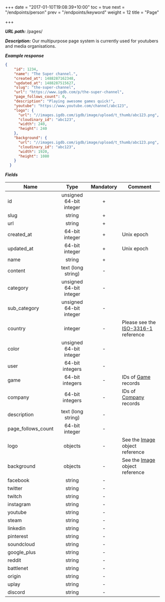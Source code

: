+++
date = "2017-01-10T19:08:39+10:00"
toc = true
next = "/endpoints/person"
prev = "/endpoints/keyword"
weight = 12
title = "Page"

+++

***URL path:*** /pages/

***Description:*** Our multipurpose page system is currently used for youtubers and media organisations.

***Example response***

```json
{
    "id": 1234,
    "name": "The Super channel.",
    "created_at": 1488287162348,
    "updated_at": 1488287515627,
    "slug": "the-super-channel",
    "url": "https://www.igdb.com/p/the-super-channel",
    "page_follows_count": 0,
    "description": "Playing awesome games quick!",
    "youtube": "https://www.youtube.com/channel/abc123",
    "logo": {
      "url": "//images.igdb.com/igdb/image/upload/t_thumb/abc123.png",
      "cloudinary_id": "abc123",
      "width": 240,
      "height": 240
    },
    "background": {
      "url": "//images.igdb.com/igdb/image/upload/t_thumb/abc123.png",
      "cloudinary_id": "abc123",
      "width": 1920,
      "height": 1080
    }
  }
```

***Fields***

| Name                | Type                              | Mandatory | Comment |
| ------------------- |:---------------------------------:|:---------:| ------- |
| id                  | unsigned 64-bit integer           |     +     ||
| slug                | string                            |     +     ||
| url                 | string                            |     +     ||
| created_at          | 64-bit integer                    |     +     | Unix epoch |
| updated_at          | 64-bit integer                    |     +     | Unix epoch |
| name                | string                            |     +     ||
| content             | text (long string)                |     -     ||
| category            | unsigned 64-bit integer           |     -     ||
| sub_category        | unsigned 64-bit integer           |     -     ||
| country             | integer                           |     -     | Please see the [ISO-3316-1](https://en.wikipedia.org/wiki/ISO_3166-1_numeric) reference |
| color               | unsigned 64-bit integer           |     -     ||
| user                | 64-bit integers                   |     -     ||
| game                | 64-bit integers                   |     -     | IDs of [Game](../company) records |
| company             | 64-bit integers                   |     -     | IDs of [Company](../company) records |
| description         | text (long string)                |     -     ||
| page_follows_count  | 64-bit integer                    |     -     ||
| logo                | objects                           |     -     | See the [Image](../../misc-objects/image) object reference |
| background          | objects                           |     -     | See the [Image](../../misc-objects/image) object reference |
| facebook            | string                            |     -     ||
| twitter             | string                            |     -     ||
| twitch              | string                            |     -     ||
| instagram           | string                            |     -     ||
| youtube             | string                            |     -     ||
| steam               | string                            |     -     ||
| linkedin            | string                            |     -     ||
| pinterest           | string                            |     -     ||
| soundcloud          | string                            |     -     ||
| google_plus         | string                            |     -     ||
| reddit              | string                            |     -     ||
| battlenet           | string                            |     -     ||
| origin              | string                            |     -     ||
| uplay               | string                            |     -     ||
| discord             | string                            |     -     ||
